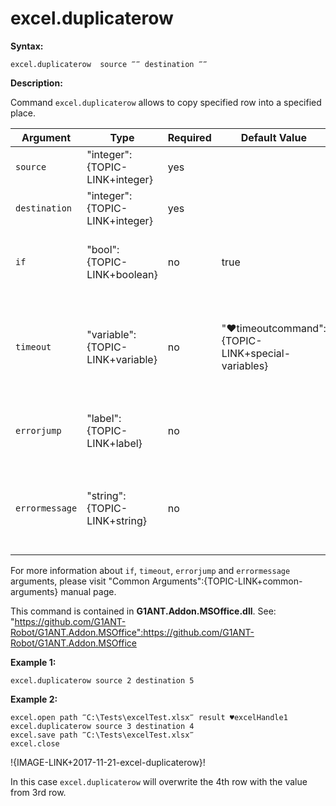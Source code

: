# excel.duplicaterow

**Syntax:**

```G1ANT
excel.duplicaterow  source ‴‴ destination ‴‴

```

**Description:**

Command `excel.duplicaterow` allows to copy specified row into a specified place.

| Argument | Type | Required | Default Value | Description |
| -------- | ---- | -------- | ------------- | ----------- |
|`source`| "integer":{TOPIC-LINK+integer}| yes |  | source row's number |
|`destination`| "integer":{TOPIC-LINK+integer}| yes |  | destination row's number |
|`if`| "bool":{TOPIC-LINK+boolean}| no | true | runs the command only if condition is true |
|`timeout`| "variable":{TOPIC-LINK+variable}| no | "♥timeoutcommand":{TOPIC-LINK+special-variables} | specifies time in milliseconds for G1ANT.Robot to wait for the command to be executed |
|`errorjump` | "label":{TOPIC-LINK+label}| no |  | name of the label to jump to if given `timeout` expires |
|`errormessage`| "string":{TOPIC-LINK+string}| no | | message that will be shown in case error occurs and no `errorjump` argument is specified |

For more information about `if`, `timeout`, `errorjump` and `errormessage` arguments, please visit "Common Arguments":{TOPIC-LINK+common-arguments} manual page.

This command is contained in **G1ANT.Addon.MSOffice.dll**.
See: "https://github.com/G1ANT-Robot/G1ANT.Addon.MSOffice":https://github.com/G1ANT-Robot/G1ANT.Addon.MSOffice

**Example 1:**

```G1ANT
excel.duplicaterow source 2 destination 5

```

**Example 2:**

```G1ANT
excel.open path ‴C:\Tests\excelTest.xlsx‴ result ♥excelHandle1
excel.duplicaterow source 3 destination 4
excel.save path ‴C:\Tests\excelTest.xlsx‴
excel.close

```

!{IMAGE-LINK+2017-11-21-excel-duplicaterow}! 

In this case `excel.duplicaterow` will overwrite the 4th row with the value from 3rd row.